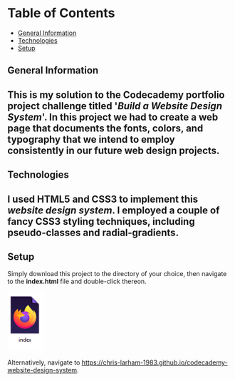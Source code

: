 # Table of Contents

- [General Information](#general-information)
- [Technologies](#technologies)
- [Setup](#setup)

## General Information

This is my solution to the **Codecademy** portfolio project challenge titled '*Build a Website Design System*'.
In this project we had to create a web page that documents the **fonts**, **colors**, and **typography** that we intend 
to employ consistently in our future web design projects.
---
## Technologies

I used **HTML5** and **CSS3** to implement this *website design system*. I employed a couple of fancy **CSS3** styling 
techniques, including pseudo-classes and radial-gradients.
---
## Setup 

Simply download this project to the directory of your choice, then navigate to the **index.html** file and double-click 
thereon.

![The index.html file][index_file]

[index_file]: images/index_file.PNG

Alternatively, navigate to https://chris-larham-1983.github.io/codecademy-website-design-system.
